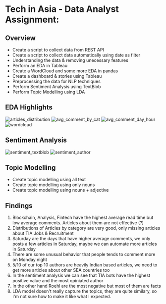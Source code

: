 # Tech in Asia - Data Analyst Assignment: 
## Overview
* Create a script to collect data from REST API
* Create a script to collect data automatically using date as filter
* Understanding the data & removing unecessary features
* Perform an EDA in Tableau
* Create a WordCloud and some more EDA in pandas
* Create a dashboard & stories using Tableau
* Preprocessing the data for NLP techniques
* Perform Sentiment Analysis using TextBlob
* Perform Topic Modelling using LDA

## EDA Highlights
![articles_distribution](https://user-images.githubusercontent.com/96482347/158934603-b7233a94-700f-4a6d-a1cd-874e76245adc.png)
![avg_comment_by_cat](https://user-images.githubusercontent.com/96482347/158934614-ad90bcd7-1694-474c-8437-d080396109dd.png)
![avg_comment_day_hour](https://user-images.githubusercontent.com/96482347/158934624-872c9a35-cdff-43ff-ac6a-5dad98762f74.png)
![wordcloud](https://user-images.githubusercontent.com/96482347/158934633-e9900322-a372-416f-8b84-843295cbc2f5.png)

## Sentiment Analysis
![sentiment_textblob](https://user-images.githubusercontent.com/96482347/158934764-ec3a662b-6bd9-430c-a6d7-ca9f2663cf98.png)
![sentiment_author](https://user-images.githubusercontent.com/96482347/158934775-16095dae-a4d7-4a3f-9522-0395584df7b5.png)

## Topic Modelling
* Create topic modelling using all text
* Create topic modelling using only nouns
* Create topic modelling using nouns + adjective

## Findings
1) Blockchain, Analysis, Fintech have the highest average read time but low average comments. Articles about them are not effective (?)
2) Distributions of Articles by category are very good, only missing articles about TIA Jobs & Recruitment
3) Saturday are the days that have higher average comments, we only posts a few articles in Saturday, maybe we can automate more articles in Saturday
4) There are some unusual behavior that people tends to comment more on Monday night
5) 5/10 of our top 10 authors are heavily Indian based articles, we need to get more articles about other SEA countries too
6) In the sentiment analysis we can see that TIA bots have the highest positive value and the most opiniated author
7) In the other hand Roehl are the most negative but most of them are facts
8) LDA model doesn't really capture the topics, they are quite similary, so I'm not sure how to make it like what I expected.
